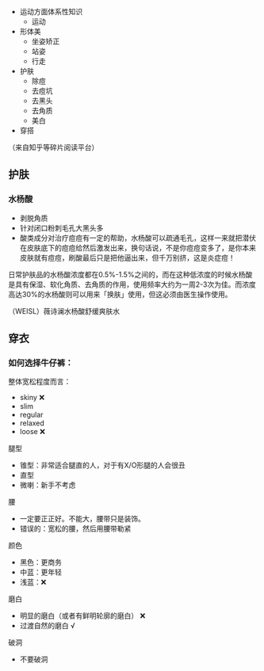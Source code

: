 - 运动方面体系性知识
    - 运动
- 形体美
    - 坐姿矫正
    - 站姿
    - 行走
- 护肤
    - 除痘
    - 去痘坑
    - 去黑头
    - 去角质
    - 美白
- 穿搭

（来自知乎等碎片阅读平台）
## 护肤



### 水杨酸

- 剥脱角质
- 针对闭口粉刺毛孔大黑头多
- 酸类成分对治疗痘痘有一定的帮助，水杨酸可以疏通毛孔，这样一来就把潜伏在皮肤底下的痘痘给然后激发出来，换句话说，不是你痘痘变多了，是你本来皮肤就有痘痘，刷酸最后只是把他逼出来，但千万别挤，这是炎症痘！



日常护肤品的水杨酸浓度都在0.5%-1.5%之间的，而在这种低浓度的时候水杨酸是具有保湿、软化角质、去角质的作用，使用频率大约为一周2-3次为佳。而浓度高达30%的水杨酸则可以用来「换肤」使用，但这必须由医生操作使用。

（WEISL）薇诗澜水杨酸舒缓爽肤水


## 穿衣

### 如何选择牛仔裤：

整体宽松程度而言：
- skiny ❌
- slim
- regular
- relaxed
- loose ❌

腿型
- 锥型：非常适合腿直的人，对于有X/O形腿的人会很丑
- 直型
- 微喇：新手不考虑

腰
- 一定要正正好。不能大，腰带只是装饰。
- 错误的：宽松的腰，然后用腰带勒紧

颜色
- 黑色：更商务
- 中蓝：更年轻
- 浅蓝：❌

磨白
- 明显的磨白（或者有鲜明轮廓的磨白） ❌
- 过渡自然的磨白 √

破洞
- 不要破洞

